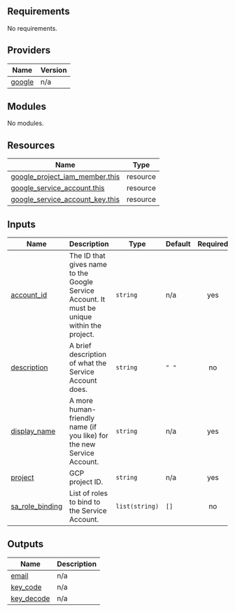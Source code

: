 <!-- BEGIN_TF_DOCS -->
## Requirements

No requirements.

## Providers

| Name | Version |
|------|---------|
| <a name="provider_google"></a> [google](#provider\_google) | n/a |

## Modules

No modules.

## Resources

| Name | Type |
|------|------|
| [google_project_iam_member.this](https://registry.terraform.io/providers/hashicorp/google/latest/docs/resources/project_iam_member) | resource |
| [google_service_account.this](https://registry.terraform.io/providers/hashicorp/google/latest/docs/resources/service_account) | resource |
| [google_service_account_key.this](https://registry.terraform.io/providers/hashicorp/google/latest/docs/resources/service_account_key) | resource |

## Inputs

| Name | Description | Type | Default | Required |
|------|-------------|------|---------|:--------:|
| <a name="input_account_id"></a> [account\_id](#input\_account\_id) | The ID that gives name to the Google Service Account. It must be unique within the project. | `string` | n/a | yes |
| <a name="input_description"></a> [description](#input\_description) | A brief description of what the Service Account does. | `string` | `" "` | no |
| <a name="input_display_name"></a> [display\_name](#input\_display\_name) | A more human-friendly name (if you like) for the new Service Account. | `string` | n/a | yes |
| <a name="input_project"></a> [project](#input\_project) | GCP project ID. | `string` | n/a | yes |
| <a name="input_sa_role_binding"></a> [sa\_role\_binding](#input\_sa\_role\_binding) | List of roles to bind to the Service Account. | `list(string)` | `[]` | no |

## Outputs

| Name | Description |
|------|-------------|
| <a name="output_email"></a> [email](#output\_email) | n/a |
| <a name="output_key_code"></a> [key\_code](#output\_key\_code) | n/a |
| <a name="output_key_decode"></a> [key\_decode](#output\_key\_decode) | n/a |
<!-- END_TF_DOCS -->
